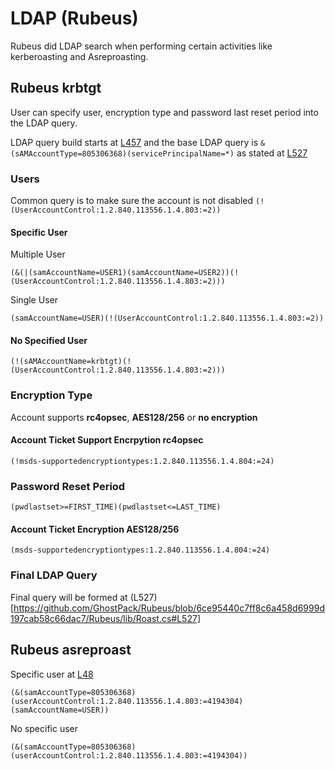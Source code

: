# LDAP (Rubeus)
Rubeus did LDAP search when performing certain activities like kerberoasting and Asreproasting.

## Rubeus krbtgt
User can specify user, encryption type and password last reset period into the LDAP query.

LDAP query build starts at [L457](https://github.com/GhostPack/Rubeus/blob/master/Rubeus/lib/Roast.cs#L458) and the base LDAP query is `&(sAMAccountType=805306368)(servicePrincipalName=*)` as stated at [L527](https://github.com/GhostPack/Rubeus/blob/master/Rubeus/lib/Roast.cs#L527)

### Users
Common query is to make sure the account is not disabled `(!(UserAccountControl:1.2.840.113556.1.4.803:=2))`

#### Specific User
Multiple User
```
(&(|(samAccountName=USER1)(samAccountName=USER2))(!(UserAccountControl:1.2.840.113556.1.4.803:=2)))
```

Single User
```
(samAccountName=USER)(!(UserAccountControl:1.2.840.113556.1.4.803:=2))
```
#### No Specified User
```
(!(sAMAccountName=krbtgt)(!(UserAccountControl:1.2.840.113556.1.4.803:=2)))
```

### Encryption Type
Account supports **rc4opsec**, **AES128/256** or **no encryption**

#### Account Ticket Support Encrpytion rc4opsec
```
(!msds-supportedencryptiontypes:1.2.840.113556.1.4.804:=24)
```

### Password Reset Period
```
(pwdlastset>=FIRST_TIME)(pwdlastset<=LAST_TIME)
```

#### Account Ticket Encryption AES128/256
```
(msds-supportedencryptiontypes:1.2.840.113556.1.4.804:=24)
```

### Final LDAP Query
Final query will be formed at (L527)[https://github.com/GhostPack/Rubeus/blob/6ce95440c7ff8c6a458d6999d197cab58c66dac7/Rubeus/lib/Roast.cs#L527]

## Rubeus asreproast
Specific user at [L48](https://github.com/GhostPack/Rubeus/blob/master/Rubeus/lib/Roast.cs#L48)
```
(&(samAccountType=805306368)(userAccountControl:1.2.840.113556.1.4.803:=4194304)(samAccountName=USER))
```

No specific user
```
(&(samAccountType=805306368)(userAccountControl:1.2.840.113556.1.4.803:=4194304))
```


